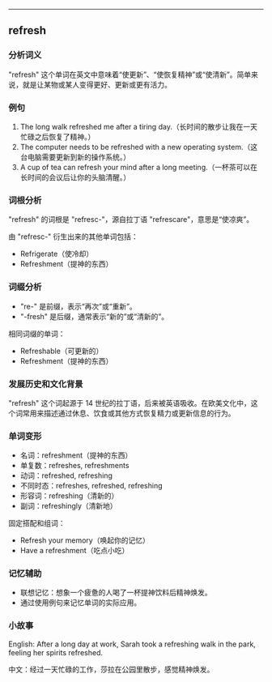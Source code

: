 
---------------
## refresh
### 分析词义
"refresh" 这个单词在英文中意味着“使更新”、“使恢复精神”或“使清新”。简单来说，就是让某物或某人变得更好、更新或更有活力。

### 例句
1. The long walk refreshed me after a tiring day.（长时间的散步让我在一天忙碌之后恢复了精神。）
2. The computer needs to be refreshed with a new operating system.（这台电脑需要更新到新的操作系统。）
3. A cup of tea can refresh your mind after a long meeting.（一杯茶可以在长时间的会议后让你的头脑清醒。）

### 词根分析
"refresh" 的词根是 "refresc-"，源自拉丁语 "refrescare"，意思是“使凉爽”。

由 "refresc-" 衍生出来的其他单词包括：
- Refrigerate（使冷却）
- Refreshment（提神的东西）

### 词缀分析
- "re-" 是前缀，表示“再次”或“重新”。
- "-fresh" 是后缀，通常表示“新的”或“清新的”。

相同词缀的单词：
- Refreshable（可更新的）
- Refreshment（提神的东西）

### 发展历史和文化背景
"refresh" 这个词起源于 14 世纪的拉丁语，后来被英语吸收。在欧美文化中，这个词常用来描述通过休息、饮食或其他方式恢复精力或更新信息的行为。

### 单词变形
- 名词：refreshment（提神的东西）
- 单复数：refreshes, refreshments
- 动词：refreshed, refreshing
- 不同时态：refreshes, refreshed, refreshing
- 形容词：refreshing（清新的）
- 副词：refreshingly（清新地）

固定搭配和组词：
- Refresh your memory（唤起你的记忆）
- Have a refreshment（吃点小吃）

### 记忆辅助
- 联想记忆：想象一个疲惫的人喝了一杯提神饮料后精神焕发。
- 通过使用例句来记忆单词的实际应用。

### 小故事
English: After a long day at work, Sarah took a refreshing walk in the park, feeling her spirits refreshed.

中文：经过一天忙碌的工作，莎拉在公园里散步，感觉精神焕发。

